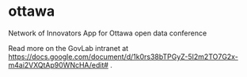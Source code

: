 # ottawa
Network of Innovators App for Ottawa open data conference

Read more on the GovLab intranet at https://docs.google.com/document/d/1k0rs38bTPGyZ-5I2m2TO7G2x-m4ai2VXQtAp90WNcHA/edit# .
